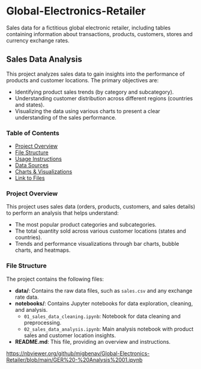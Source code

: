 # Global-Electronics-Retailer
Sales data for a fictitious global electronic retailer, including tables containing information about transactions, products, customers, stores and currency exchange rates.

## Sales Data Analysis

This project analyzes sales data to gain insights into the performance of products and customer locations. The primary objectives are:
- Identifying product sales trends (by category and subcategory).
- Understanding customer distribution across different regions (countries and states).
- Visualizing the data using various charts to present a clear understanding of the sales performance.

### Table of Contents

- [Project Overview](#project-overview)
- [File Structure](#file-structure)
- [Usage Instructions](#usage-instructions)
- [Data Sources](#data-sources)
- [Charts & Visualizations](#charts--visualizations)
- [Link to Files](#link-to-files)

### Project Overview

This project uses sales data (orders, products, customers, and sales details) to perform an analysis that helps understand:
- The most popular product categories and subcategories.
- The total quantity sold across various customer locations (states and countries).
- Trends and performance visualizations through bar charts, bubble charts, and heatmaps.

### File Structure

The project contains the following files:

- **data/**: Contains the raw data files, such as `sales.csv` and any exchange rate data.
- **notebooks/**: Contains Jupyter notebooks for data exploration, cleaning, and analysis.
  - `01_sales_data_cleaning.ipynb`: Notebook for data cleaning and preprocessing.
  - `02_sales_data_analysis.ipynb`: Main analysis notebook with product sales and customer location insights.
- **README.md**: This file, providing an overview and instructions.

https://nbviewer.org/github/migbenav/Global-Electronics-Retailer/blob/main/GER%20-%20Analysis%2001.ipynb
